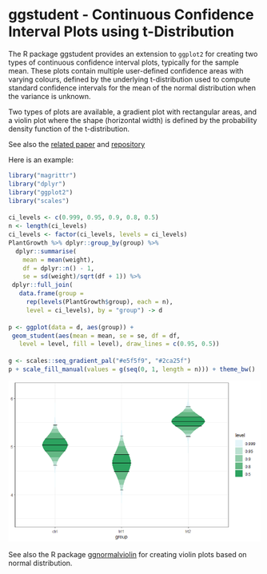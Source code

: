 ggstudent - Continuous Confidence Interval Plots using t-Distribution
============================================

The R package ggstudent provides an extension to `ggplot2` for creating two types of continuous confidence interval plots, typically for the sample mean. These plots contain multiple user-defined confidence areas with varying colours, defined by the underlying t-distribution used to compute standard confidence intervals for the mean of the normal distribution when the variance is unknown.

Two types of plots are available, a gradient plot with rectangular areas, and a violin plot where the shape (horizontal width) is defined by the probability density function of the t-distribution.

See also the [related paper](https://arxiv.org/pdf/2002.07671) and [repository](https://github.com/helske/statvis)

Here is an example:
```r
library("magrittr")
library("dplyr")
library("ggplot2")
library("scales")

ci_levels <- c(0.999, 0.95, 0.9, 0.8, 0.5)
n <- length(ci_levels)
ci_levels <- factor(ci_levels, levels = ci_levels)
PlantGrowth %>% dplyr::group_by(group) %>%
  dplyr::summarise(
    mean = mean(weight),
    df = dplyr::n() - 1,
    se = sd(weight)/sqrt(df + 1)) %>%
 dplyr::full_join(
   data.frame(group =
     rep(levels(PlantGrowth$group), each = n),
     level = ci_levels), by = "group") -> d

p <- ggplot(data = d, aes(group)) +
 geom_student(aes(mean = mean, se = se, df = df,
   level = level, fill = level), draw_lines = c(0.95, 0.5))

g <- scales::seq_gradient_pal("#e5f5f9", "#2ca25f")
p + scale_fill_manual(values = g(seq(0, 1, length = n))) + theme_bw()
```
![](man/figures/example.png)

See also the R package [ggnormalviolin](https://github.com/wjschne/ggnormalviolin) for creating violin plots based on normal distribution.
